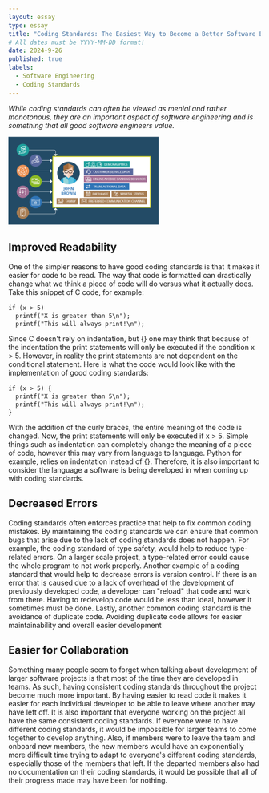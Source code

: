 ```yaml
---
layout: essay
type: essay
title: "Coding Standards: The Easiest Way to Become a Better Software Engineer"
# All dates must be YYYY-MM-DD format!
date: 2024-9-26
published: true
labels:
  - Software Engineering
  - Coding Standards
---
```


*While coding standards can often be viewed as menial and rather monotonous, they are an important aspect of software engineering and is something that all good software engineers value.*

<img width="300px" class="rounded float-start pe-4" src="/img/codingStandardsPic.webp">

## Improved Readability

One of the simpler reasons to have good coding standards is that it makes it easier for code to be read. The way that code is formatted can drastically change what we think a piece of code will do versus what it actually does. Take this snippet of C code, for example:
~~~
if (x > 5)
  printf("X is greater than 5\n");
  printf("This will always print!\n");
~~~
Since C doesn't rely on indentation, but {} one may think that because of the indentation the print statements will only be executed if the condition x > 5. However, in reality the print statements are not dependent on the conditional statement. Here is what the code would look like with the implementation of good coding standards: 
~~~
if (x > 5) {
  printf("X is greater than 5\n");
  printf("This will always print!\n");
}
~~~
With the addition of the curly braces, the entire meaning of the code is changed. Now, the print statements will only be executed if x > 5. Simple things such as indentation can completely change the meaning of a piece of code, however this may vary from language to language. Python for example, relies on indentation instead of {}. Therefore, it is also important to consider the language a software is being developed in when coming up with coding standards.

## Decreased Errors
Coding standards often enforces practice that help to fix common coding mistakes. By maintaining the coding standards we can ensure that common bugs that arise due to the lack of coding standards does not happen. For example, the coding standard of type safety, would help to reduce type-related errors. On a larger scale project, a type-related error could cause the whole program to not work properly. Another example of a coding standard that would help to decrease errors is version control. If there is an error that is caused due to a lack of overhead of the development of previously developed code, a developer can "reload" that code and work from there. Having to redevelop code would be less than ideal, however it sometimes must be done. Lastly, 
another common coding standard is the avoidance of duplicate code. Avoiding duplicate code allows for easier maintainability and overall easier development

## Easier for Collaboration
Something many people seem to forget when talking about development of larger software projects is that most of the time they are developed in teams. As such, having consistent coding standards throughout the project become much more important. By having easier to read code it makes it easier for each individual developer to be able to leave where another may have left off. It is also important that everyone working on the project all have the same consistent coding standards. If everyone were to have different coding standards, it would be impossible for larger teams to come together to develop anything. Also, if members were to leave the team and onboard new members, the new members would have an exponentially more difficult time trying to adapt to everyone's different coding standards, especially those of the members that left. If the departed members also had no documentation on their coding standards, it would be possible that all of their progress made may have been for nothing.